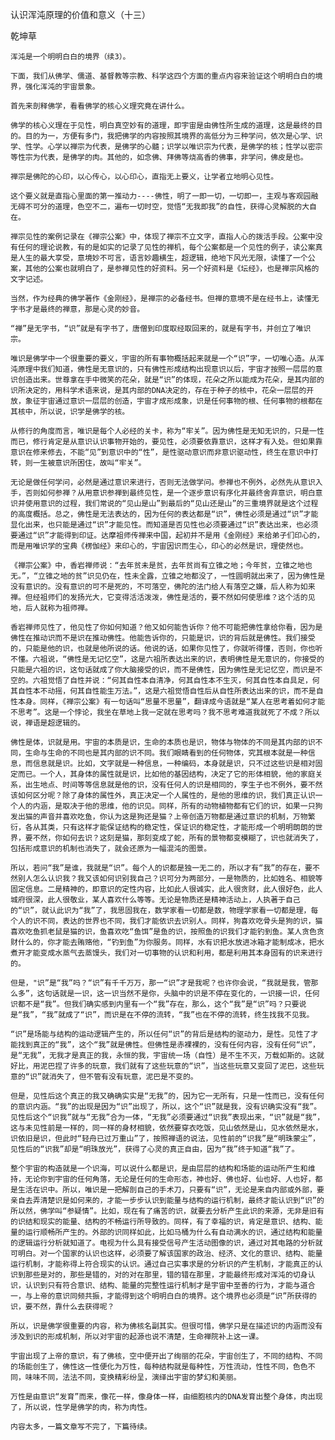 认识浑沌原理的价值和意义（十三）

乾坤草


    浑沌是一个明明白白的境界（续3）。

    下面，我们从佛学、儒道、基督教等宗教、科学这四个方面的重点内容来验证这个明明白白的境界，强化浑沌的宇宙景象。

    首先来剖释佛学，看看佛学的核心义理究竟在讲什么。

    佛学的核心义理在于见性，明白真空妙有的道理，即宇宙是由佛性所生成的道理，这是最终的目的。目的为一，方便有多门，我把佛学的内容按照其境界的高低分为三种学问，依次是心学、识学、性学。心学以禅宗为代表，是佛学的心髓；识学以唯识宗为代表，是佛学的核；性学以密宗等性宗为代表，是佛学的肉。其他的，如念佛、拜佛等烧高香的佛事，非学问，佛皮是也。

    禅宗是佛陀的心印，以心传心，以心印心，直指无上要义，让学者立地明心见性。

    这个要义就是直指心里面的第一推动力----佛性，明了一即一切，一切即一，主观与客观园融无碍不可分的道理，色空不二，遍布一切时空，觉悟“无我即我”的自性，获得心灵解脱的大自在。

    禅宗见性的案例记录在《禅宗公案》中，体现了禅宗不立文字，直指人心的拨活手段。公案中没有任何的理论说教，有的是如实的记录了见性的禅机，每个公案都是一个见性的例子，读公案真是人生的最大享受，意境妙不可言，语言妙趣横生，超逻辑，绝地下风光无限，读懂了一个公案，其他的公案也就明白了，是参禅见性的好资料。另一个好资料是《坛经》，也是禅宗风格的文字记述。

    当然，作为经典的佛学著作《金刚经》，是禅宗的必备经书。但禅的意境不是在经书上，读懂无字书才是最终的禅意，那是心灵的妙音。

    “禅”是无字书，“识”就是有字书了，唐僧到印度取经取回来的，就是有字书，并创立了唯识宗。

    唯识是佛学中一个很重要的要义，宇宙的所有事物概括起来就是一个“识”字，一切唯心造。从浑沌原理中我们知道，佛性是无意识的，只有佛性形成结构出现意识以后，宇宙才按照一层层的意识创造出来。世尊拿在手中微笑的花朵，就是“识”的体现，花朵之所以能成为花朵，是其内部的识所决定的，用科学术语来说，是其内部的DNA决定的，存在于种子的核中，花朵一层层的开放，象征宇宙通过意识一层层的创造，宇宙才成形成象，识是任何事物的根、任何事物的根都在其核中，所以说，识学是佛学的核。

    从修行的角度而言，唯识是每个人必经的关卡，称为“牢关”。因为佛性是无知无识的，只是一性而已，修行肯定是从意识认识事物开始的，要见性，必须要依靠意识，这样才有入处。但如果靠意识在修来修去，不能“见”到意识中的“性”，是性驱动意识而非意识驱动性，终生在意识中打转，则一生被意识所困住，故叫“牢关”。

    无论是做任何学问，必然是通过意识来进行，否则无法做学问。参禅也不例外，必然先从意识入手，否则如何参禅？从用意识参禅到最终见性，是一个逐步意识有序化并最终舍弃意识，明白意识并使用意识的过程，我们常说的“见山是山”到最后的“见山还是山”的三重境界就是这个过程的高度概括。总之，佛性是无法表达的，因为任何的表达都是“识”，佛性必须是通过“识”才能显化出来，也只能是通过“识”才能见性。而知道是否见性也必须要通过“识”表达出来，也必须要通过“识”才能得到印证。达摩祖师传禅来中国，起初并不是用《金刚经》来给弟子们印心的，而是用唯识学的宝典《楞伽经》来印心的，宇宙因识而生心，印心的必然是识，理使然也。

    《禅宗公案》中，香岩禅师说：“去年贫未是贫，去年贫尚有立锥之地；今年贫，立锥之地也无。”，“立锥之地的贫”识见仍在，性未全露，立锥之地都没了，一性圆明就出来了，因为佛性是没有意识的。没有意识的可不是死的，不可落空，佛陀的法门给人有落空之嫌，后人称为如来禅。但经祖师们的发扬光大，它变得活活泼泼，佛性是活的，要不然如何使思维？这个活的见地，后人就称为祖师禅。

    香岩禅师见性了，他见性了你如何知道？他又如何能告诉你？他不可能把佛性拿给你看，因为是佛性在推动识而不是识在推动佛性。他能告诉你的，只能是识，识的背后就是佛性。我们接受的，只能是他的识，也就是他所说的话。他说的话，如果你见性了，你就听得懂，否则，你也听不懂。六祖说，“佛性是无记忆空”，这是六祖所表达出来的识，表明佛性是无意识的，你接受的只能是六祖的识，这句话就成了你大脑接受的识，而不是佛性，因为佛性是无记忆空，而识是不空的。六祖觉悟了自性并说：“何其自性本自清净，何其自性本不生灭，何其自性本自具足，何其自性本不动摇，何其自性能生万法。”，这是六祖觉悟自性后从自性所表达出来的识，而不是自性本身。同样，《禅宗公案》有一句话叫“思量不思量”，翻译成今语就是“某人在思考着如何才能不思考”。这是一个悖论，我坐在草地上我一定就在思考吗？我不思考难道我就死了不成？所以说，禅语是超逻辑的。

    佛性是体，识就是用。宇宙的本质是识，生命的本质也是识，物体与物体的不同是其内部的识不同，生命与生命的不同也是其内部的识不同。我们眼睛看到的任何物体，究其根本就是一种信息，而信息就是识。比如，文字就是一种信息，一种编码，本身就是识，只不过这些识是相对固定而已。一个人，其身体的属性就是识，比如他的基因结构，决定了它的形体相貌，他的家庭关系，出生地点、时间等等信息就是他的识，没有任何人的识是相同的，孪生子也不例外，要不然该如何区分呢？除了身体的属性外，真正决定一个人属性的，是他的思维的识，我们真正认识一个人的内涵，是取决于他的思维，他的识见。同样，所有的动物植物都有它们的识，如果一只狗发出猫的声音并喜欢吃鱼，你认为这是狗还是猫？上帝创造万物都是通过意识的机制，万物繁衍，各从其类，只有这样才能保证结构的稳定性，保证识的稳定性，才能形成一个明明朗朗的世界，要不然，你如何去识？这刻是猫，那刻变成了蛇，所有的景物都变模糊了，识也就消失了，包括形成意识的机制也消失了，就会还原为一幅混沌的图景。

    所以，若问“我”是谁，我就是“识”。每个人的识都是独一无二的，所以才有“我”的存在，要不然别人怎么认识我？我又该如何识别我自己？识可分为两部分，一是物质的，比如姓名、相貌等固定信息。二是精神的，即意识的定性内容，比如此人很诚实，此人很贪财，此人很好色，此人城府很深，此人很敬业，某人喜欢什么等等。无论是物质还是精神活动上，人执著于自己的“识”，就认此识为“我”了，我思固我在，数学家看一切都是数，物理学家看一切都是理，每个人的识不同，表达的世界也不同，我们才能依识去识别人。同样，狗喜欢吃骨头是狗的识，猫喜欢吃鱼抓老鼠是猫的识，鱼喜欢吃“鱼饵”是鱼的识，按照鱼的识我们才能钓到鱼。某人贪色贪财什么的，你才能去贿赂他，“钓到鱼”为你服务。同样，水有识把水放进冰箱才能制成冰，把水煮开才能变成水蒸气去蒸馒头，我们对一切事物的认识和利用，都是利用其本身固有的识来进行的。

    但是，"识”是“我”吗？“识”有千千万万，那一“识”才是我呢？也许你会说，“我就是我，管那么多”，这句话就是一识，这一识当然不是你，头脑中的识是不停在变化的，一识接一识，任何识都不是“我”。但我们确实感到内里有一个“我”存在，那么，这个“我”是“识”吗？只要说是“我”，“我”就成了“识”，而识是在不停的流转，“我”也在不停的流转，终生找我不见我。

    “识”是场能与结构的运动逻辑产生的，所以任何“识”的背后是结构的驱动力，是性。见性了才能找到真正的“我”，这个“我”就是佛性。但佛性是赤裸裸的，没有任何内容，没有任何“识”，是“无我”，无我才是真正的我，永恒的我，宇宙统一场（自性）是不生不灭，万载如斯的。这就好比，用泥巴捏了许多的玩意，我们就有了这些玩意的“识”，当这些玩意又变回了泥巴，这些玩意的“识”就消失了，但不管有没有玩意，泥巴是不变的。

    但是，见性后这个真正的我又确确实实是“无我”的，因为它一无所有，只是一性而已，没有任何的意识内涵。“我”的出现是因为“识”出现了，所以，这个“识”就是我，没有识确实没有“我”。见性后这个“识我”就与“无我”合为一体，“无我”必须要通过“识我”表现出来，“识”就是“我”，这与未见性前是一样的，同一样的身材相貌，依然要穿衣吃饭，见山依然是山，见水依然是水，识依旧是识，但此时“轻舟已过万重山”了，按照禅语的说法，见性前的“识我”是“明珠蒙尘”，见性后的“识我”却是“明珠放光”，获得了心灵的真正自由，因为“我”终于知道“我”了。

    整个宇宙的构造就是一个识海，可以说什么都是识，是由层层的结构和场能的运动所产生和维持，无论你到宇宙的任何角落，无论是任何的生命形态，神也好、佛也好、仙也好、人也好，都是生活在识中。所以，唯识是一把解剖自己的手术刀，只要有“识”，无论是来自内部或外部，要亲自去弄清楚识是如何来的，才能一步步认识到能量与结构的运行机制，最终才能认识到“识”的所以然，佛学叫“参疑情”。比如，现在有了痛苦的识，就要去分析产生此识的来源，无非是旧有的识结和现实的能量、结构的不畅运行所导致的。同样，有了幸福的识，肯定是意识、结构、能量的运行顺畅所产生的。外部的识同样如此，比如马桶为什么有自动满水的识，通过结构和能量的逻辑运行分析就知道了。电视为什么具有接受信号产生活动图像的识，通过对其电路的分析就可明白。对一个国家的认识也这样，必须要了解该国家的政治、经济、文化的意识、结构、能量运行机制，才能称得上符合现实的认识。通过自己实事求是的分析识的产生机制，才能真正的认识到那些是对的，那些是错的，对的对在那里，错的错在那里，才能最终形成对浑沌的切身认识，认识到只有符合意识、结构、能量的完整性运行机制才是宇宙中至善的行为，才能与道合一，与上帝的意识同频共振，才能得到这个明明白白的境界。这个境界也必须是“识”所获得的识，要不然，靠什么去获得呢？

    所以，识是佛学很重要的内容，称为佛核名副其实。但很可惜，佛学只是在描述识的内涵而没有涉及到识的形成机制，所以对宇宙的起源也说不清楚，生命禅院补上这一课。

    宇宙出现了上帝的意识，有了佛核，空中便开出了绚丽的花朵，宇宙创生了，不同的结构、不同的场能创生了，佛性这一性便化为万性，每种结构就是每种性，万性流动，性性不同，色色不同，味味不同，法法不同，变换精彩纷呈，演绎出宇宙的梦幻和美丽。

    万性是由意识“发育”而来，像花一样，像身体一样，由细胞核内的DNA发育出整个身体，肉出现了，所以说，性学是佛学的肉，称为肉性。

    内容太多，一篇文章写不完了，下篇待续。



